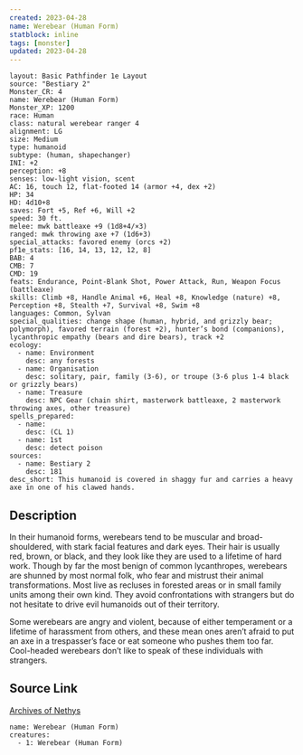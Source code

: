```yaml
---
created: 2023-04-28
name: Werebear (Human Form)
statblock: inline
tags: [monster]
updated: 2023-04-28
---
```

```statblock
layout: Basic Pathfinder 1e Layout
source: "Bestiary 2"
Monster_CR: 4
name: Werebear (Human Form)
Monster_XP: 1200
race: Human
class: natural werebear ranger 4
alignment: LG
size: Medium
type: humanoid
subtype: (human, shapechanger)
INI: +2
perception: +8
senses: low-light vision, scent
AC: 16, touch 12, flat-footed 14 (armor +4, dex +2)
HP: 34
HD: 4d10+8
saves: Fort +5, Ref +6, Will +2
speed: 30 ft.
melee: mwk battleaxe +9 (1d8+4/×3)
ranged: mwk throwing axe +7 (1d6+3)
special_attacks: favored enemy (orcs +2)
pf1e_stats: [16, 14, 13, 12, 12, 8]
BAB: 4
CMB: 7
CMD: 19
feats: Endurance, Point-Blank Shot, Power Attack, Run, Weapon Focus (battleaxe)
skills: Climb +8, Handle Animal +6, Heal +8, Knowledge (nature) +8, Perception +8, Stealth +7, Survival +8, Swim +8
languages: Common, Sylvan
special_qualities: change shape (human, hybrid, and grizzly bear; polymorph), favored terrain (forest +2), hunter’s bond (companions), lycanthropic empathy (bears and dire bears), track +2
ecology:
  - name: Environment
    desc: any forests
  - name: Organisation
    desc: solitary, pair, family (3-6), or troupe (3-6 plus 1-4 black or grizzly bears)
  - name: Treasure
    desc: NPC Gear (chain shirt, masterwork battleaxe, 2 masterwork throwing axes, other treasure)
spells_prepared:
  - name:
    desc: (CL 1)
  - name: 1st
    desc: detect poison
sources:
  - name: Bestiary 2
    desc: 181
desc_short: This humanoid is covered in shaggy fur and carries a heavy axe in one of his clawed hands.
```
## Description
In their humanoid forms, werebears tend to be muscular and broad-shouldered, with stark facial features and dark eyes. Their hair is usually red, brown, or black, and they look like they are used to a lifetime of hard work. Though by far the most benign of common lycanthropes, werebears are shunned by most normal folk, who fear and mistrust their animal transformations. Most live as recluses in forested areas or in small family units among their own kind. They avoid confrontations with strangers but do not hesitate to drive evil humanoids out of their territory.

Some werebears are angry and violent, because of either temperament or a lifetime of harassment from others, and these mean ones aren’t afraid to put an axe in a trespasser’s face or eat someone who pushes them too far. Cool-headed werebears don’t like to speak of these individuals with strangers.
## Source Link
[Archives of Nethys](https://aonprd.com/MonsterDisplay.aspx?ItemName=Werebear%20(Human%20Form))
```encounter-table
name: Werebear (Human Form)
creatures:
  - 1: Werebear (Human Form)
```
